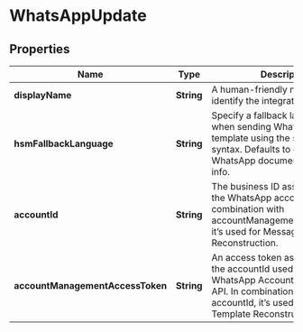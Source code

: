 

# WhatsAppUpdate

## Properties

Name | Type | Description | Notes
------------ | ------------- | ------------- | -------------
**displayName** | **String** | A human-friendly name used to identify the integration. |  [optional]
**hsmFallbackLanguage** | **String** | Specify a fallback language to use when sending WhatsApp message template using the short hand syntax. Defaults to en_US. See WhatsApp documentation for more info. |  [optional]
**accountId** | **String** | The business ID associated with the WhatsApp account. In combination with accountManagementAccessToken, it’s used for Message Template Reconstruction. |  [optional]
**accountManagementAccessToken** | **String** | An access token associated with the accountId used to query the WhatsApp Account Management API. In combination with accountId, it’s used for Message Template Reconstruction. |  [optional]



